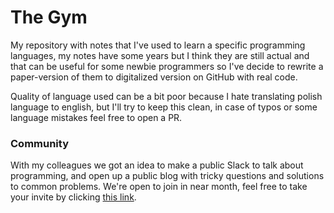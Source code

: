 # The Gym

My repository with notes that I've used to learn a specific programming languages, my notes have some years but I think they are still actual and that can be useful for some newbie programmers so I've decide to rewrite a paper-version of them to digitalized version on GitHub with real code.

Quality of language used can be a bit poor because I hate translating polish language to english, but I'll try to keep this clean, in case of typos or some language mistakes feel free to open a PR.

### Community

With my colleagues we got an idea to make a public Slack to talk about programming, and open up a public blog with tricky questions and solutions to common problems. We're open to join in near month, feel free to take your invite by clicking [this link](https://join.slack.com/t/deveers/shared_invite/zt-dipag5jm-frzcC7cgwlUBYREns20Ssw).
